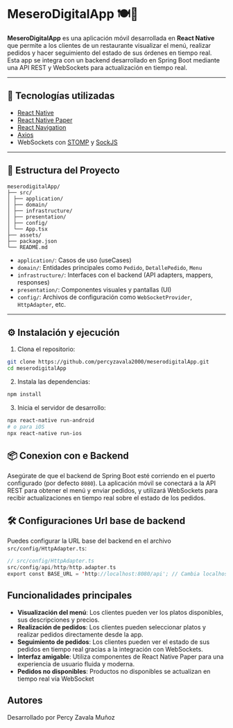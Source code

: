 # MeseroDigitalApp 🍽️📱

**MeseroDigitalApp** es una aplicación móvil desarrollada en **React Native** que permite a los clientes de un restaurante visualizar el menú, realizar pedidos y hacer seguimiento del estado de sus órdenes en tiempo real. Esta app se integra con un backend desarrollado en Spring Boot mediante una API REST y WebSockets para actualización en tiempo real.

---

## 📱 Tecnologías utilizadas

- [React Native](https://reactnative.dev/)
- [React Native Paper](https://callstack.github.io/react-native-paper/)
- [React Navigation](https://reactnavigation.org/)
- [Axios](https://axios-http.com/)
- WebSockets con [STOMP](https://stomp-js.github.io/) y [SockJS](https://github.com/sockjs/sockjs-client)

---

## 🧩 Estructura del Proyecto

```
meserodigitalApp/
├── src/
│ ├── application/
│ ├── domain/
│ ├── infrastructure/
│ ├── presentation/
│ ├── config/
│ └── App.tsx
├── assets/
├── package.json
└── README.md
```

- `application/`: Casos de uso (useCases)
- `domain/`: Entidades principales como `Pedido`, `DetallePedido`, `Menu`
- `infrastructure/`: Interfaces con el backend (API adapters, mappers, responses)
- `presentation/`: Componentes visuales y pantallas (UI)
- `config/`: Archivos de configuración como `WebSocketProvider`, `HttpAdapter`, etc.

---

## ⚙️ Instalación y ejecución

1. Clona el repositorio:

```bash
git clone https://github.com/percyzavala2000/meserodigitalApp.git
cd meserodigitalApp
```
2. Instala las dependencias:

```bash
npm install
```
3. Inicia el servidor de desarrollo:

```bash
npx react-native run-android
# o para iOS
npx react-native run-ios
```
## 📦 Conexion con e Backend
Asegúrate de que el backend de Spring Boot esté corriendo en el puerto configurado (por defecto `8080`). La aplicación móvil se conectará a la API REST para obtener el menú y enviar pedidos, y utilizará WebSockets para recibir actualizaciones en tiempo real sobre el estado de los pedidos.
## 🛠️ Configuraciones Url base de backend
Puedes configurar la URL base del backend en el archivo `src/config/HttpAdapter.ts`:

```swift
// src/config/HttpAdapter.ts
src/config/api/http/http.adapter.ts
export const BASE_URL = 'http://localhost:8080/api'; // Cambia localhost por la IP del servidor si es necesario
```
## Funcionalidades principales
- **Visualización del menú**: Los clientes pueden ver los platos disponibles, sus descripciones y precios.
- **Realización de pedidos**: Los clientes pueden seleccionar platos y realizar pedidos directamente desde la app.
- **Seguimiento de pedidos**: Los clientes pueden ver el estado de sus pedidos en tiempo real gracias a la integración con WebSockets.
- **Interfaz amigable**: Utiliza componentes de React Native Paper para una experiencia de usuario fluida y moderna.
- **Pedidos no disponibles**: Productos no disponibles se actualizan en tiempo real vía WebSocket

## Autores
Desarrollado por Percy Zavala Muñoz


 